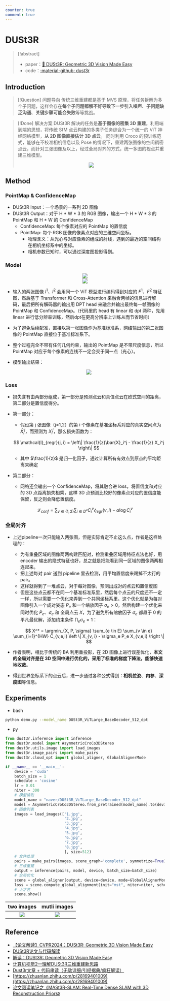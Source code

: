 ```yaml
---
counter: true
comment: true
---
```


# DUSt3R

> [!abstract]
> - paper：[:book: DUSt3R: Geometric 3D Vision Made Easy](https://arxiv.org/abs/2312.14132)
> - code：[:material-github: dust3r](https://github.com/naver/dust3r)

## Introduction

> [!Question] 问题导向
> 传统三维重建都是基于 MVS 原理，将任务拆解为多个子问题，这样会存在**每个子问题都解不好导致下一步引入噪声**、**子问题缺乏沟通**、**关键步骤可能会失败**等等挑战。

> [!Done] 解决方案
> DUSt3R 解决的任务是**基于图像的密集 3D 重建**。利用端到端的思想，将传统 SfM 点云构建的多类子任务综合为一个统一的 ViT 神经网络模型，**从 2D 图像直接估计 3D 点云**。
> 同时利用 Croco 的预训练范式，能够在不校准相机信息以及 Pose 的情况下，重建两张图像的空间稠密点云，而针对三张图像及以上，经过全局对齐的方式，统一多图的视点并重建三维模型。
> <center><img src="https://cdn.jsdelivr.net/gh/jujimeizuo/note@gh-pages/assets/images/cv/slam/dust3r-2.png"></center>

## Method

### PointMap & ConfidenceMap

- DUSt3R Input：一个场景的一系列 2D 图像
- DUSt3R Output：对于 H * W * 3 的 RGB 图像，输出一个 H * W * 3 的 PointMap 和 H * W 的 ConfidenceMap
    - ConfidenceMap: 每个像素对应的 PointMap 的置信度
    - PointMap: 每个 RGB 图像的像素点对应的三维空间坐标。
        - 物理含义：从光心与对应像素的组成的射线，遇到的最近的空间结构在相机坐标系中的坐标。
        - 相机参数已知时，可以通过深度图投影得到。

### Model

<center><img src="https://cdn.jsdelivr.net/gh/jujimeizuo/note@gh-pages/assets/images/cv/slam/dust3r-1.png"></center>

<center><img src="https://cdn.jsdelivr.net/gh/jujimeizuo/note@gh-pages/assets/images/cv/slam/dust3r-3.png"></center>

- 输入的两张图像 $I^1$、$I^2$ 会用同一个 ViT 模型进行编码得到对应的 $F^1$、$F^2$ 特征图，然后基于 Transformer 和 Cross-Attention 来融合两帧的信息进行解码，最后把所有解码器的输出用 DPT head 来融合并输出最终每一帧图像的 PointMap 和 ConfidenceMap。（代码里的 head 有 linear 和 dpt 两种，先用 linear 进行低分辨率训练，然后dpt在更高分辨率上训练从而节省时间）
- 为了避免后续配准，直接以第一张图像作为基准标准系，网络输出的第二张图像的 PointMap 直接位于基准标准系下。
- 整个过程完全不带有任何几何约束，输出的 PointMap 是不带尺度信息，所以 PointMap 对应于每个像素的连线不一定会交于同一点（光心）。
- 模型输出结果：

    <center><img src="https://cdn.jsdelivr.net/gh/jujimeizuo/note@gh-pages/assets/images/cv/slam/dust3r-4.png"></center>

### Loss

- 损失含有由两部分组成，第一部分是预测点云和真值点云在欧式空间的距离，第二部分是置信度得分。
- 第一部分：
    - 假设第 j 张图像（j=1,2）的第 i 个像素在基准坐标系对应的真实空间点为 $\bar{X}_i^j$，而预测为 $X_i^j$，那么损失函数为：

    $$
    \mathcal{l}_{regr}(j, i) = \left\| \frac{1}{z}\bar{X}_i^j - \frac{1}{z} X_i^j \right\|
    $$

    - 其中 $\frac{1}{z}$ 是归一化因子，通过计算所有有效点到原点的平均距离来确定
- 第二部分：
    - 网络还会输出一个 ConfidenceMap，将其融合进 loss，将置信度和对应的 3D 点距离损失相乘，这样 3D 点预测比较好的像素点对应的置信度能保留，反之则会降低置信度。

$$
\mathcal{L}_{conf} = \sum_{v \in \{1,2\}} \sum_{i \in D^v} C_i^v \mathcal{l}_{regr}(v, i) - \alpha \log C_i^v
$$ 

### 全局对齐

- 上述pipeline一次只能输入两张图，但是实际肯定不止这么点，作者是这样处理的：
    - 为有重叠区域的图像两两构建匹配对，检测重叠区域用特征点法也好，用 encoder 输出的隐式特征也好，总之就是把能看到同一区域的图像两两相连起来。
    - 把上述每对 pair 送到 pipeline 里去检测，用平均置信度来踢掉不太行的 pair。
    - 这样就得到了一堆点云，对于每对图像，预测出成对的点云和置信度图
    - 但是这些点云都不在同一个基准标准系里，然后每个点云的尺度还不一定一样，所以需要一个优化来弄到一个共同坐标系里。这个优化就是为每对图像引入一个成对姿态 $P_e$ 和一个缩放因子 $\sigma_e > 0$，然后构建一个优化来同时优化 $P_e$、$\sigma_e$ 和 全局点云 $X$，为了避免所有缩放因子 $\sigma_e$ 都趋于 0 的平凡最优解，添加约束条件 $\prod_e \sigma_e = 1$：

    $$
    X^* = \argmin_{X, P, \sigma} \sum_{e \in E} \sum_{v \in e} \sum_{i=1}^{HW} C_{v,e,i} \left \| X_{v, i} - \sigma_e P_e X_{v,e,i} \right \|
    $$


- 作者表明，相比于传统的 BA 利用重投影，在 2D 图像上进行误差优化，**本文的全局对齐是在 3D 空间中进行优化的，采用了标准的梯度下降法，能够快速地收敛**。
- 得到世界坐标系下的点云后，进一步通过各种公式得到：**相机位姿**、**内参**、**深度图**等信息。

## Experiments

- bash

```bash
python demo.py --model_name DUSt3R_ViTLarge_BaseDecoder_512_dpt
```

- py

```python
from dust3r.inference import inference
from dust3r.model import AsymmetricCroCo3DStereo
from dust3r.utils.image import load_images
from dust3r.image_pairs import make_pairs
from dust3r.cloud_opt import global_aligner, GlobalAlignerMode

if __name__ == '__main__':
    device = 'cuda'
    batch_size = 1
    schedule = 'cosine'
    lr = 0.01
    niter = 300
    # 模型读取
    model_name = "naver/DUSt3R_ViTLarge_BaseDecoder_512_dpt"
    model = AsymmetricCroCo3DStereo.from_pretrained(model_name).to(device)
    # 图像列表
    images = load_images(['1.jpg',
                          '2.jpg',
                          '3.jpg',
                          '4.jpg',
                          '5.jpg',
                          '6.jpg',
                          '7.jpg',
                          '8.jpg',
                          ], size=512)
    # 文件处理
    pairs = make_pairs(images, scene_graph='complete', symmetrize=True)
    # 三维重建
    output = inference(pairs, model, device, batch_size=batch_size)
    # 全局优化
    scene = global_aligner(output, device=device, mode=GlobalAlignerMode.PointCloudOptimizer)
    loss = scene.compute_global_alignment(init="mst", niter=niter, schedule=schedule, lr=lr)
    # 上才艺
    scene.show()
```

|                                                      two images                                                       |                                                     mutli images                                                      |
| :-------------------------------------------------------------------------------------------------------------------: | :-------------------------------------------------------------------------------------------------------------------: |
| <center><img src="https://cdn.jsdelivr.net/gh/jujimeizuo/note@gh-pages/assets/images/cv/slam/dust3r-5.jpeg"></center> | <center><img src="https://cdn.jsdelivr.net/gh/jujimeizuo/note@gh-pages/assets/images/cv/slam/dust3r-6.jpeg"></center> |

## Reference

- [【论文解读】CVPR2024：DUSt3R: Geometric 3D Vision Made Easy](https://blog.csdn.net/qq_35831906/article/details/140078677)
- [DUSt3R论文与代码解读](https://zhuanlan.zhihu.com/p/685077487)
- [解读：DUSt3R: Geometric 3D Vision Made Easy](https://blog.csdn.net/u012854516/article/details/136472245)
- [计算机视觉2—理解DUSt3R三维重建新思路](https://zhuanlan.zhihu.com/p/686078541)
- [Dust3r文章 + 代码串读（无敌详细/引经据典/疯狂解读）](https://zhuanlan.zhihu.com/p/10245148055)
- [https://zhuanlan.zhihu.com/p/28169401009](https://zhuanlan.zhihu.com/p/28169401009)
- [论文阅读笔记之《MASt3R-SLAM: Real-Time Dense SLAM with 3D Reconstruction Priors》](https://kwanwaipang.github.io/File/Blogs/Poster/MASt3R-SLAM.html#dust3r:-geometric-3d-vision-made-easy)